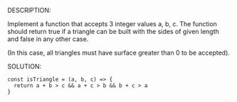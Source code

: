 DESCRIPTION:

Implement a function that accepts 3 integer values a, b, c. The function should return true if a triangle can be built with the sides of given length and false in any other case.

(In this case, all triangles must have surface greater than 0 to be accepted).

SOLUTION:
```
const isTriangle = (a, b, c) => {
  return a + b > c && a + c > b && b + c > a
}
```
